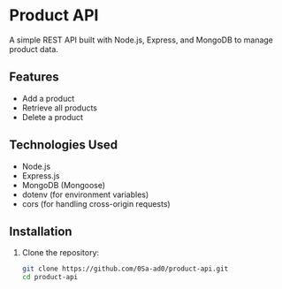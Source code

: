 # Product API

A simple REST API built with Node.js, Express, and MongoDB to manage product data.

## Features
- Add a product
- Retrieve all products
- Delete a product

## Technologies Used
- Node.js
- Express.js
- MongoDB (Mongoose)
- dotenv (for environment variables)
- cors (for handling cross-origin requests)

## Installation

1. Clone the repository:
   ```sh
   git clone https://github.com/0Sa-ad0/product-api.git
   cd product-api
   ```